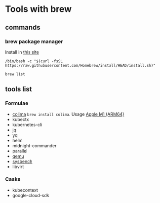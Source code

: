 # Tools with brew

## commands

### brew package manager

Install in [this site][brew_package_manager_install]

```shell
/bin/bash -c "$(curl -fsSL https://raw.githubusercontent.com/Homebrew/install/HEAD/install.sh)"
```

```shell
brew list
```

## tools list

### Formulae

* [colima][colima_install] `brew install colima`. Usage [Apple M1 (ARM64)][colima_docker]
* kubectx
* kubernetes-cli
* jq
* yq
* helm
* midnight-commander
* parallel
* [qemu][qemu]
* [sysbench][sysbench]
* libvirt

### Casks

* kubecontext
* google-cloud-sdk

[colima_install]:<https://github.com/abiosoft/colima#installation>

[colima_docker]:<https://hub.docker.com/r/gvenzl/oracle-xe>

[brew_package_manager_install]:<https://brew.sh/>

[qemu]:<../commands/qemu/qemu.md>

[sysbench]:<../commands/sysbench/sysbench.md>
